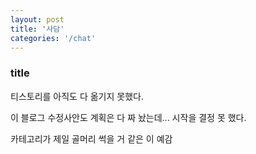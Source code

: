 ```yaml
---
layout: post
title: '사담'
categories: '/chat'
---
```


### title

티스토리를 아직도 다 옮기지 못했다.

이 블로그 수정사안도 계획은 다 짜 놨는데... 시작을 결정 못 했다.

카테고리가 제일 골머리 썩을 거 같은 이 예감

